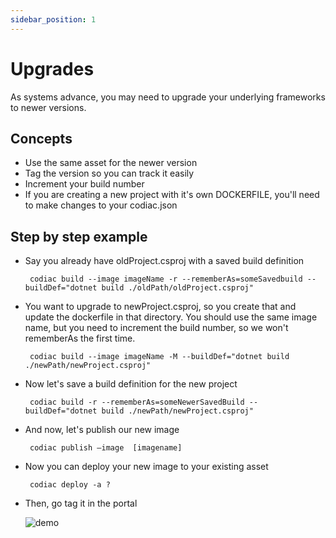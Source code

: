```yaml
---
sidebar_position: 1
---
```


# Upgrades
As systems advance, you may need to upgrade your underlying frameworks to newer versions. 
## Concepts
- Use the same asset for the newer version
- Tag the version so you can track it easily
- Increment your build number
- If you are creating a new project with it's own DOCKERFILE, you'll need to make changes to your codiac.json

## Step by step example
- Say you already have oldProject.csproj with a saved build definition
  ```
   codiac build --image imageName -r --rememberAs=someSavedbuild --buildDef="dotnet build ./oldPath/oldProject.csproj"
  ```
- You want to upgrade to newProject.csproj, so you create that and update the dockerfile in that directory. You should use the same image name, but you need to increment the build number, so we won't rememberAs the first time.
  ```
   codiac build --image imageName -M --buildDef="dotnet build ./newPath/newProject.csproj"
  ```
- Now let's save a build definition for the new project
  ```
   codiac build -r --rememberAs=someNewerSavedBuild --buildDef="dotnet build ./newPath/newProject.csproj"
  ```
- And now, let's publish our new image
  ```
   codiac publish –image  [imagename]
  ```
- Now you can deploy your new image to your existing asset
  ```
   codiac deploy -a ?
  ```
- Then, go tag it in the portal

  ![demo](/img/codiac/animated-gifs/codiac-add-tag.gif)


